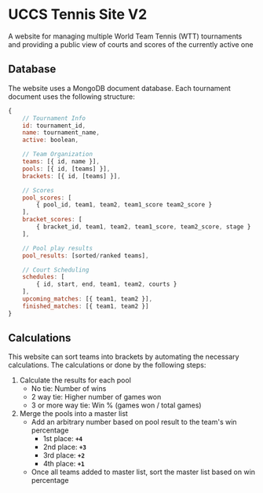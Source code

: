 # UCCS Tennis Site V2

A website for managing multiple World Team Tennis (WTT) tournaments and providing a public view of courts and scores of the currently active one

## Database

The website uses a MongoDB document database. Each tournament document uses the following structure:

```javascript
{
	// Tournament Info
	id: tournament_id,
	name: tournament_name,
	active: boolean,

	// Team Organization
	teams: [{ id, name }],
	pools: [{ id, [teams] }],
	brackets: [{ id, [teams] }],

	// Scores
	pool_scores: [
		{ pool_id, team1, team2, team1_score team2_score }
	],
	bracket_scores: [
		{ bracket_id, team1, team2, team1_score, team2_score, stage }
	],

	// Pool play results
	pool_results: [sorted/ranked teams],

	// Court Scheduling
	schedules: [
		{ id, start, end, team1, team2, courts }
	],
	upcoming_matches: [{ team1, team2 }],
	finished_matches: [{ team1, team2 }]
}
```

## Calculations

This website can sort teams into brackets by automating the necessary calculations. The calculations or done by the following steps:

1. Calculate the results for each pool
	- No tie: Number of wins
	- 2 way tie: Higher number of games won
	- 3 or more way tie: Win % (games won / total games)
2. Merge the pools into a master list
	- Add an arbitrary number based on pool result to the team's win percentage
		- 1st place: **`+4`**
		- 2nd place: **`+3`**
		- 3rd place: **`+2`**
		- 4th place: **`+1`**  
	- Once all teams added to master list, sort the master list based on win percentage
